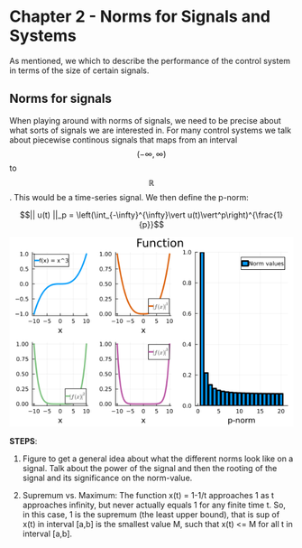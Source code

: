 # Chapter 2 - Norms for Signals and Systems
As mentioned, we which to describe the performance of the control system in terms of the size of certain signals. 

## Norms for signals
When playing around with norms of signals, we need to be precise about what sorts of signals we are interested in. For many control systems we talk about piecewise continous signals that maps from an interval $$(-\infty, \infty)$$ to $$\mathbb{R}$$. This would be a time-series signal. We then define the p-norm:

$$|| u(t) ||_p = \left(\int_{-\infty}^{\infty}\vert u(t)\vert^p\right)^{\frac{1}{p}}$$

![plot](./assets/Norms.png)

**STEPS**: 

1. Figure to get a general idea about what the different norms look like on a signal. Talk about the power of the signal and then the rooting of the signal and its significance on the norm-value. 

2. Supremum vs. Maximum: The function x(t) = 1-1/t approaches 1 as t approaches infinity, but never actually equals 1 for any finite time t. So, in this case, 1 is the supremum (the least upper bound), that is sup of x(t) in interval [a,b] is the smallest value M, such that x(t) <= M for all t in interval [a,b].


